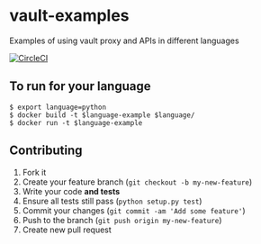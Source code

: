 # vault-examples
Examples of using vault proxy and APIs in different languages

[![CircleCI](https://circleci.com/gh/verygoodsecurity/vgs-proxy-examples.svg?style=svg&circle-token=49745d4329fdfd9f294f29430350eed19d3ff49b)](https://circleci.com/gh/verygoodsecurity/vgs-proxy-examples)

## To run for your language

```
$ export language=python
$ docker build -t $language-example $language/ 
$ docker run -t $language-example
```

## Contributing

1. Fork it
2. Create your feature branch (`git checkout -b my-new-feature`)
3. Write your code **and tests**
4. Ensure all tests still pass (`python setup.py test`)
5. Commit your changes (`git commit -am 'Add some feature'`)
6. Push to the branch (`git push origin my-new-feature`)
7. Create new pull request
